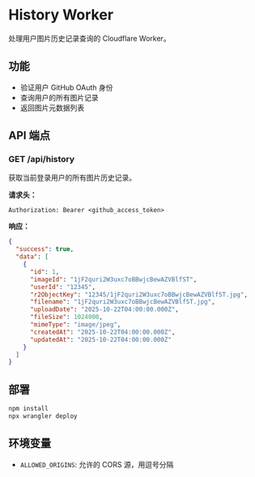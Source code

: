 # History Worker

处理用户图片历史记录查询的 Cloudflare Worker。

## 功能

- 验证用户 GitHub OAuth 身份
- 查询用户的所有图片记录
- 返回图片元数据列表

## API 端点

### GET /api/history

获取当前登录用户的所有图片历史记录。

**请求头：**
```
Authorization: Bearer <github_access_token>
```

**响应：**
```json
{
  "success": true,
  "data": [
    {
      "id": 1,
      "imageId": "1jF2quri2W3uxc7oBBwjcBewAZVBlfST",
      "userId": "12345",
      "r2ObjectKey": "12345/1jF2quri2W3uxc7oBBwjcBewAZVBlfST.jpg",
      "filename": "1jF2quri2W3uxc7oBBwjcBewAZVBlfST.jpg",
      "uploadDate": "2025-10-22T04:00:00.000Z",
      "fileSize": 1024000,
      "mimeType": "image/jpeg",
      "createdAt": "2025-10-22T04:00:00.000Z",
      "updatedAt": "2025-10-22T04:00:00.000Z"
    }
  ]
}
```

## 部署

```bash
npm install
npx wrangler deploy
```

## 环境变量

- `ALLOWED_ORIGINS`: 允许的 CORS 源，用逗号分隔